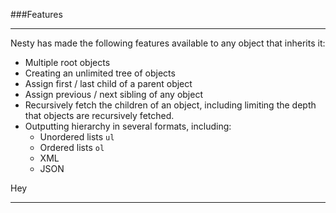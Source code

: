 ###Features

----------

Nesty has made the following features available to any object that inherits it:

- Multiple root objects
- Creating an unlimited tree of objects
- Assign first / last child of a parent object
- Assign previous / next sibling of any object
- Recursively fetch the children of an object, including limiting the depth that objects are recursively fetched.
- Outputting hierarchy in several formats, including:
  - Unordered lists `ul`
  - Ordered lists `ol`
  - XML
  - JSON

Hey

----------
